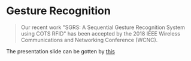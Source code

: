 # Gesture Recognition

> Our recent work "SGRS: A Sequential Gesture Recognition System using COTS RFID" has been accepted by the 2018 IEEE Wireless Communications and Networking Conference (WCNC).

The presentation slide can be gotten by [this](https://github.com/chenboability/Gesture-Recognition/blob/master/WCNC%202018%20-%20SGRS.pdf)